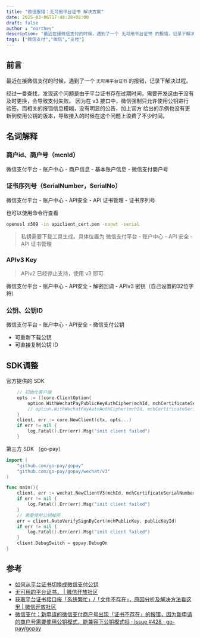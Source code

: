 ```yaml
---
title: "微信报错：无可用平台证书 解决方案"
date: 2025-03-06T17:48:28+08:00
draft: false
author : "northes"
description: "最近在接微信支付的时候，遇到了一个 无可用平台证书 的报错，记录下解决过程"
tags: ["微信支付","微信","支付"]
---
```


## 前言

最近在接微信支付的时候，遇到了一个 `无可用平台证书` 的报错，记录下解决过程。

经过一番查找，发现这个问题是由于平台证书存在过期时间，需要开发这由于没有及时更换，会导致支付失败。
因为在 v3 接口中，微信强制只允许使用公钥进行验签。而相关的报错信息模糊，没有明显的公告，加上官方
给出的示例也没有更新到使用公钥的版本，导致接入的时候在这个问题上浪费了不少时间。

## 名词解释


### 商户id、商户号（mcnId）

微信支付平台 - 账户中心 - 商户信息 - 基本账户信息 - 微信支付商户号

### 证书序列号（SerialNumber，SerialNo）

微信支付平台 - 账户中心 - API安全 - API 证书管理 - 证书序列号

也可以使用命令行查看

```bash
openssl x509 -in apiclient_cert.pem -noout -serial
```

> 私钥需要下载工具生成。具体位置为
> 微信支付平台 - 账户中心 - API 安全 - API 证书管理

### APIv3 Key

> APIv2 已经停止支持，使用 v3 即可

微信支付平台 - 账户中心 - API安全 - 解密回调 - APIv3 密钥（自己设置的32位字符）

### 公钥、公钥ID

微信支付平台 - 账户中心 - API安全 - 微信支付公钥

- 可重新下载公钥
- 可直接复制公钥 ID

## SDK调整

官方提供的 SDK

```go
	// 初始化客户端
	opts := []core.ClientOption{
		option.WithWechatPayPublicKeyAuthCipher(mchId, mchCertificateSerialNumber, mchPrivateKey, publicKeyId, mchPublicKey),
		// option.WithWechatPayAutoAuthCipher(mchId, mchCertificateSerialNumber, mchPrivateKey, mchAPIv3Key),
	}
	client, err := core.NewClient(ctx, opts...)
	if err != nil {
		log.Fatal().Err(err).Msg("init client failed")
	}
````

第三方 SDK （go-pay）

```go
import (
	"github.com/go-pay/gopay"
	"github.com/go-pay/gopay/wechat/v3"
)

func main(){
	client, err := wechat.NewClientV3(mchId, mchCertificateSerialNumber, mchAPIv3Key, mchPrivateKeyStr)
	if err != nil {
		log.Fatal().Err(err).Msg("init client failed")
	}
	// 需要使用公钥解密
	err = client.AutoVerifySignByCert(mchPublicKey, publicKeyId)
	if err != nil {
		log.Fatal().Err(err).Msg("init client failed")
	}
	client.DebugSwitch = gopay.DebugOn
}
````


## 参考

- [如何从平台证书切换成微信支付公钥](https://pay.weixin.qq.com/doc/v3/merchant/4012154180)
- [无可用的平台证书， | 微信开放社区](https://developers.weixin.qq.com/community/develop/doc/000ae62b16c98001b562c57776bc00)
- [获取平台证书接口报「系统繁忙」/「文件不存在」，原因分析及解决方法看这里 | 微信开放社区](https://developers.weixin.qq.com/community/develop/article/doc/000ca894a20c983cad52242286b813)
- [微信支付：新申请的微信支付商户号出现「证书不存在」的报错，因为新申请的商户号需要使用公钥模式，能兼容下公钥模式吗 · Issue #428 · go-pay/gopay](https://github.com/go-pay/gopay/issues/428)
